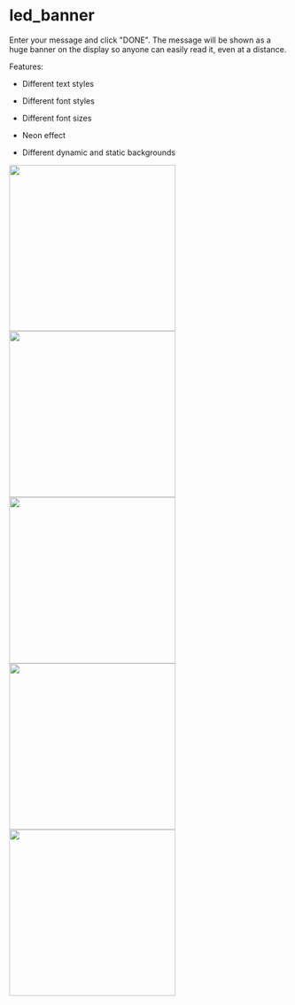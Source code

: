 # led_banner

Enter your message and click "DONE". The message will be shown as a huge banner on the display so anyone can easily read it, even at a distance.

Features:
- Different text styles

- Different font styles

- Different font sizes

- Neon effect

- Different dynamic and static backgrounds


<img src="https://user-images.githubusercontent.com/111867806/196599277-2b968dbd-302f-4555-84f8-af893fa4ff38.png" width="300">

<img src="https://user-images.githubusercontent.com/111867806/196599342-fbc6ce6f-980a-44f7-a3e8-88ba9ebd6ce7.png" width="300">

<img src="https://user-images.githubusercontent.com/111867806/196599356-b7f9aadc-da43-40f9-ae9c-f6529258e69d.png" width="300">

<img src="https://user-images.githubusercontent.com/111867806/196599372-a66b71ba-01f8-4873-9d09-b6ed903b6929.png" width="300">

<img src="https://user-images.githubusercontent.com/111867806/196599381-60a4a500-02b7-4e12-b65a-7f2202f7db78.png" width="300">





